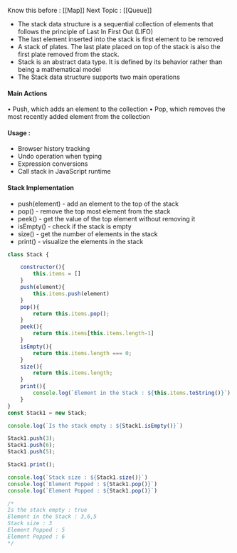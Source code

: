 Know this before : [[Map]]
Next Topic : [[Queue]]

- The stack data structure is a sequential collection of elements that follows the principle of Last In First Out (LIFO)
- The last element inserted into the stack is first element to be removed
- A stack of plates. The last plate placed on top of the stack is also the first plate removed from the stack.
- Stack is an abstract data type. It is defined by its behavior rather than being a mathematical model
- The Stack data structure supports two main operations

#### Main Actions 
• Push, which adds an element to the collection
• Pop, which removes the most recently added element from the collection

#### Usage :
- Browser history tracking
- Undo operation when typing
- Expression conversions
- Call stack in JavaScript runtime



#### Stack Implementation
- push(element) - add an element to the top of the stack
- pop() - remove the top most element from the stack
- peek() - get the value of the top element without removing it
- isEmpty() - check if the stack is empty
- size() - get the number of elements in the stack
- print() - visualize the elements in the stack

```js
class Stack {

    constructor(){
        this.items = []
    }
    push(element){
        this.items.push(element)
    }
    pop(){
        return this.items.pop();
    }
    peek(){
        return this.items[this.items.length-1]
    }
    isEmpty(){
        return this.items.length === 0;
    }
    size(){
        return this.items.length;
    }
    print(){
        console.log(`Element in the Stack : ${this.items.toString()}`)
    }
}
const Stack1 = new Stack;

console.log(`Is the stack empty : ${Stack1.isEmpty()}`)

Stack1.push(3);
Stack1.push(6);
Stack1.push(5);

Stack1.print();

console.log(`Stack size : ${Stack1.size()}`)
console.log(`Element Popped : ${Stack1.pop()}`)
console.log(`Element Popped : ${Stack1.pop()}`)

/*
Is the stack empty : true
Element in the Stack : 3,6,5
Stack size : 3
Element Popped : 5
Element Popped : 6
*/

```

